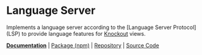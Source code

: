 <!--
---
name: language-service
---
-->

# Language Server

<!-- @include docs/parts/packages/language-service/description.md-->

Implements a language server according to the [Language Server Protocol] (LSP) to provide language features for [Knockout] views.

<!-- /include -->

<!-- @include docs/parts/package-nav.md -->

[**Documentation**](https://knuckles.elsk.dev) | [Package (npm)](https://npmjs.com/package/@knuckles/language-service) | [Repository](https://github.com/tscpp/knuckles) | [Source Code](https://github.com/tscpp/knuckles/tree/main/packages/language-service)

<!-- /include -->

<!-- @include docs/parts/reference.md -->

[TypeScript]: https://typescriptlang.org
[ESLint]: https://eslint.org
[Knockout]: https://knockoutjs.com
[toolkit]: https://knuckles.elsk.dev

<!-- /include -->
